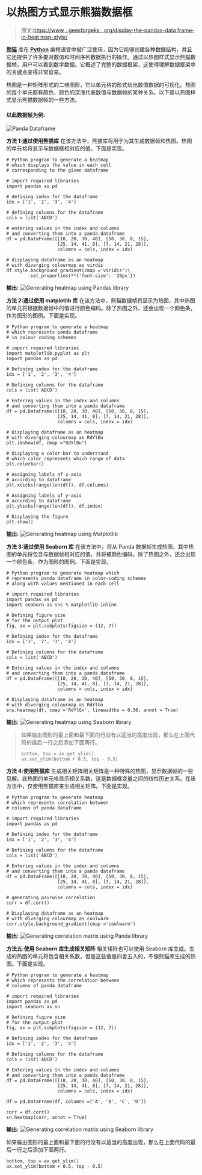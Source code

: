 # 以热图方式显示熊猫数据框

> 原文:[https://www . geesforgeks . org/display-the-pandas-data frame-in-heat map-style/](https://www.geeksforgeeks.org/display-the-pandas-dataframe-in-heatmap-style/)

**[熊猫](https://www.geeksforgeeks.org/pandas-tutorial/)** 库在 **[Python](https://www.geeksforgeeks.org/python-programming-language/)** 编程语言中被广泛使用，因为它能够创建各种数据结构，并且它还提供了许多要对数值和时间序列数据执行的操作。通过以热图样式显示熊猫数据帧，用户可以看到数字数据。它概述了完整的数据框架，这使得理解数据框架中的关键点变得非常容易。

热图是一种矩阵形式的二维图形，它以单元格的形式给出数值数据的可视化。热图的每个单元都有颜色，颜色的深浅代表数值与数据帧的某种关系。以下是以热图样式显示熊猫数据帧的一些方法。

#### 以此数据帧为例:

![Panda Dataframe](img/28ed8b4c4fd992520d1ae52df28c2e70.png)

**方法 1:通过使用熊猫库**
在该方法中，熊猫库将用于为其生成数据帧和热图。热图的单元格将显示与数据框相对应的值。下面是实现。

```
# Python program to generate a heatmap
# which displays the value in each cell 
# corresponding to the given dataframe 

# import required libraries
import pandas as pd

# defining index for the dataframe
idx = ['1', '2', '3', '4']

# defining columns for the dataframe
cols = list('ABCD')

# entering values in the index and columns  
# and converting them into a panda dataframe
df = pd.DataFrame([[10, 20, 30, 40], [50, 30, 8, 15],
                   [25, 14, 41, 8], [7, 14, 21, 28]],
                   columns = cols, index = idx)

# displaying dataframe as an heatmap 
# with diverging colourmap as virdis
df.style.background_gradient(cmap ='viridis')\
        .set_properties(**{'font-size': '20px'})
```

**输出:**
![Generating heatmap using Pandas library](img/1e2acb740827bb3789ec6c5a30476fc1.png)

**方法 2:通过使用 matplotlib 库**
在该方法中，熊猫数据帧将显示为热图，其中热图的单元将根据数据帧中的值进行颜色编码。除了热图之外，还会出现一个颜色条，作为图形的图例。下面是实现。

```
# Python program to generate a heatmap  
# which represents panda dataframe
# in colour coding schemes

# import required libraries
import matplotlib.pyplot as plt
import pandas as pd

# Defining index for the dataframe
idx = ['1', '2', '3', '4']

# Defining columns for the dataframe
cols = list('ABCD')

# Entering values in the index and columns  
# and converting them into a panda dataframe
df = pd.DataFrame([[10, 20, 30, 40], [50, 30, 8, 15],
                   [25, 14, 41, 8], [7, 14, 21, 28]],
                   columns = cols, index = idx)

# Displaying dataframe as an heatmap
# with diverging colourmap as RdYlBu
plt.imshow(df, cmap ="RdYlBu")

# Displaying a color bar to understand
# which color represents which range of data
plt.colorbar()

# Assigning labels of x-axis 
# according to dataframe
plt.xticks(range(len(df)), df.columns)

# Assigning labels of y-axis 
# according to dataframe
plt.yticks(range(len(df)), df.index)

# Displaying the figure
plt.show()
```

**输出:**
![Generating heatmap using Matplotlib](img/8a3b1f1cf95df52a33ea7bb0ab330670.png)

**方法 3:通过使用 Seaborn 库**
在该方法中，将从 Panda 数据帧生成热图，其中热图的单元将包含与数据帧相对应的值，并将被颜色编码。除了热图之外，还会出现一个颜色条，作为图形的图例。下面是实现。

```
# Python program to generate heatmap which 
# represents panda dataframe in color-coding schemes
# along with values mentioned in each cell

# import required libraries
import pandas as pd
import seaborn as sns % matplotlib inline

# Defining figure size  
# for the output plot 
fig, ax = plt.subplots(figsize = (12, 7))

# Defining index for the dataframe
idx = ['1', '2', '3', '4']

# Defining columns for the dataframe
cols = list('ABCD')

# Entering values in the index and columns  
# and converting them into a panda dataframe
df = pd.DataFrame([[10, 20, 30, 40], [50, 30, 8, 15],
                   [25, 14, 41, 8], [7, 14, 21, 28]],
                   columns = cols, index = idx)

# Displaying dataframe as an heatmap 
# with diverging colourmap as RdYlGn
sns.heatmap(df, cmap ='RdYlGn', linewidths = 0.30, annot = True)
```

**输出:**
![Generating heatmap using Seaborn library](img/eade84c1643f5e25e463e156eb90925f.png)

> 如果输出图形的最上面和最下面的行没有以适当的高度出现，那么在上面代码的最后一行之后添加下面两行。
> 
> ```
> bottom, top = ax.get_ylim()
> ax.set_ylim(bottom + 0.5, top - 0.5)
> ```

**方法 4:使用熊猫库**
生成相关矩阵相关矩阵是一种特殊的热图，显示数据帧的一些见解。此热图的单元格显示相关系数，这是数据框变量之间的线性历史关系。在该方法中，仅使用熊猫库来生成相关矩阵。下面是实现。

```
# Python program to generate heatmap  
# which represents correlation between  
# columns of panda dataframe

# import required libraries
import pandas as pd

# Defining index for the dataframe
idx = ['1', '2', '3', '4']

# Defining columns for the dataframe
cols = list('ABCD')

# Entering values in the index and columns  
# and converting them into a panda dataframe
df = pd.DataFrame([[10, 20, 30, 40], [50, 30, 8, 15],
                   [25, 14, 41, 8], [7, 14, 21, 28]],
                   columns = cols, index = idx)

# generating pairwise correlation
corr = df.corr()

# Displaying dataframe as an heatmap 
# with diverging colourmap as coolwarm
corr.style.background_gradient(cmap ='coolwarm')
```

**输出:**
![Generating correlation matrix using Panda library](img/53d40c24f7a17836d758630469b23933.png)

**方法五:使用 Seaborn 库生成相关矩阵**
相关矩阵也可以使用 Seaborn 库生成。生成的热图的单元将包含相关系数，但是这些值是四舍五入的，不像熊猫库生成的热图。下面是实现。

```
# Python program to generate a heatmap  
# which represents the correlation between  
# columns of panda dataframe

# import required libraries
import pandas as pd
import seaborn as sn

# Defining figure size  
# for the output plot 
fig, ax = plt.subplots(figsize = (12, 7))

# Defining index for the dataframe
idx = ['1', '2', '3', '4']

# Defining columns for the dataframe
cols = list('ABCD')

# Entering values in the index and columns  
# and converting them into a panda dataframe
df = pd.DataFrame([[10, 20, 30, 40], [50, 30, 8, 15],
                   [25, 14, 41, 8], [7, 14, 21, 28]],
                   columns = cols, index = idx)

df = pd.DataFrame(df, columns =['A', 'B', 'C', 'D'])

corr = df.corr()
sn.heatmap(corr, annot = True)
```

**输出:**
![Generating correlation matrix using Seaborn library](img/7fb4187aca980f010a6c66f6b1ea87ca.png)

如果输出图形的最上面和最下面的行没有以适当的高度出现，那么在上面代码的最后一行之后添加下面两行。

```
bottom, top = ax.get_ylim()
ax.set_ylim(bottom + 0.5, top - 0.5)
```